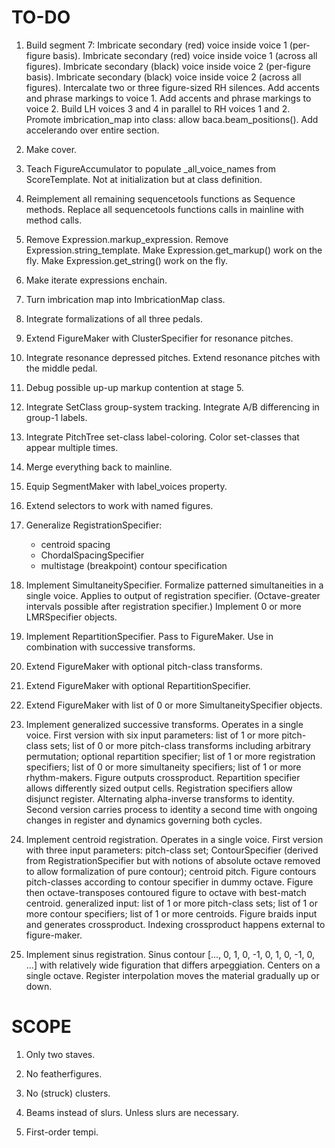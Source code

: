 TO-DO
=====

1.  Build segment 7:
    Imbricate secondary (red) voice inside voice 1 (per-figure basis).
    Imbricate secondary (red) voice inside voice 1 (across all figures).
    Imbricate secondary (black) voice inside voice 2 (per-figure basis).
    Imbricate secondary (black) voice inside voice 2 (across all figures).
    Intercalate two or three figure-sized RH silences.
    Add accents and phrase markings to voice 1.
    Add accents and phrase markings to voice 2.
    Build LH voices 3 and 4 in parallel to RH voices 1 and 2.
    Promote imbrication_map into class: allow baca.beam_positions().
    Add accelerando over entire section.

2.  Make cover.

3.  Teach FigureAccumulator to populate _all_voice_names from ScoreTemplate.
    Not at initialization but at class definition.

4.  Reimplement all remaining sequencetools functions as Sequence methods.
    Replace all sequencetools functions calls in mainline with method calls.

5.  Remove Expression.markup_expression.
    Remove Expression.string_template.
    Make Expression.get_markup() work on the fly.
    Make Expression.get_string() work on the fly.

6.  Make iterate expressions enchain.

7.  Turn imbrication map into ImbricationMap class.

8.  Integrate formalizations of all three pedals.

9.  Extend FigureMaker with ClusterSpecifier for resonance pitches.

10. Integrate resonance depressed pitches.
    Extend resonance pitches with the middle pedal.

11. Debug possible up-up markup contention at stage 5.

12. Integrate SetClass group-system tracking.
    Integrate A/B differencing in group-1 labels.

13. Integrate PitchTree set-class label-coloring.
    Color set-classes that appear multiple times.

14. Merge everything back to mainline.

15. Equip SegmentMaker with label_voices property.

16. Extend selectors to work with named figures.

15. Generalize RegistrationSpecifier:
    * centroid spacing
    * ChordalSpacingSpecifier
    * multistage (breakpoint) contour specification

16. Implement SimultaneitySpecifier.
    Formalize patterned simultaneities in a single voice.
    Applies to output of registration specifier.
    (Octave-greater intervals possible after registration specifier.)
    Implement 0 or more LMRSpecifier objects.

17. Implement RepartitionSpecifier.
    Pass to FigureMaker.
    Use in combination with successive transforms.

18. Extend FigureMaker with optional pitch-class transforms.

19. Extend FigureMaker with optional RepartitionSpecifier.

20. Extend FigureMaker with list of 0 or more SimultaneitySpecifier objects.

21. Implement generalized successive transforms. Operates in a single voice.
    First version with six input parameters: list of 1 or more pitch-class
    sets; list of 0 or more pitch-class transforms including arbitrary
    permutation; optional repartition specifier; list of 1 or more registration
    specifiers; list of 0 or more simultaneity specifiers; list of 1 or more
    rhythm-makers. Figure outputs crossproduct. Repartition specifier allows
    differently sized output cells. Registration specifiers allow disjunct
    register. Alternating alpha-inverse transforms to identity. Second version
    carries process to identity a second time with ongoing changes in register
    and dynamics governing both cycles.

22. Implement centroid registration. Operates in a single voice. First version
    with three input parameters: pitch-class set; ContourSpecifier (derived
    from RegistrationSpecifier but with notions of absolute octave removed to
    allow formalization of pure contour); centroid pitch. Figure contours
    pitch-classes according to contour specifier in dummy octave. Figure then
    octave-transposes contoured figure to octave with best-match centroid.
    generalized input: list of 1 or more pitch-class sets; list of 1 or more
    contour specifiers; list of 1 or more centroids. Figure braids input and
    generates crossproduct. Indexing crossproduct happens external to
    figure-maker.

23. Implement sinus registration. Sinus contour [..., 0, 1, 0, -1, 0, 1, 0, -1,
    0, ...] with relatively wide figuration that differs arpeggiation. Centers
    on a single octave. Register interpolation moves the material gradually up
    or down.

SCOPE
=====

1.  Only two staves.

2.  No featherfigures.

3.  No (struck) clusters.

4.  Beams instead of slurs. Unless slurs are necessary.

5.  First-order tempi.

